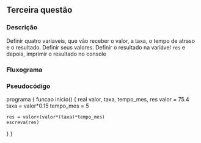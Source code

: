 ## Terceira questão

### Descrição

Definir quatro variaveis, que vão receber o valor, a taxa, o tempo de atraso e o resultado. Definir seus valores. Definir o resultado na variável ``res`` e depois, imprimir o resultado no console

### Fluxograma

### Pseudocódigo

programa {
  funcao inicio() {
    real valor, taxa, tempo_mes, res
    valor = 75.4
    taxa = valor*0.15
    tempo_mes = 5

    res = valor+(valor*(taxa)*tempo_mes)
    escreva(res)
  }
}
